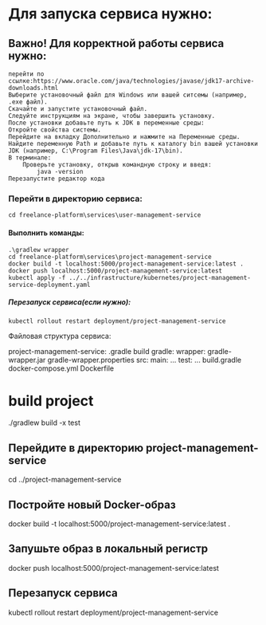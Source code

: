 # Для запуска сервиса нужно:

## Важно! Для корректной работы сервиса нужно:
    перейти по ссылке:https://www.oracle.com/java/technologies/javase/jdk17-archive-downloads.html
    Выберите установочный файл для Windows или вашей ситсемы (например, .exe файл).
    Скачайте и запустите установочный файл.
    Следуйте инструкциям на экране, чтобы завершить установку.
    После установки добавьте путь к JDK в переменные среды:
    Откройте свойства системы.
    Перейдите на вкладку Дополнительно и нажмите на Переменные среды.
    Найдите переменную Path и добавьте путь к каталогу bin вашей установки JDK (например, C:\Program Files\Java\jdk-17\bin).
    В терминале:
        Проверьте установку, открыв командную строку и введя:
            java -version
    Перезапустите редактор кода

### Перейти в директорию сервиса:
    cd freelance-platform\services\user-management-service
#### Выполнить команды:
    .\gradlew wrapper
    cd freelance-platform\services\project-management-service
    docker build -t localhost:5000/project-management-service:latest .
    docker push localhost:5000/project-management-service:latest
    kubectl apply -f ../../infrastructure/kubernetes/project-management-service-deployment.yaml
##### Перезапуск сервиса(если нужно):
    kubectl rollout restart deployment/project-management-service



Файловая структура сервиса:

project-management-service:
    .gradle
    build
    gradle:
        wrapper:
            gradle-wrapper.jar
            gradle-wrapper.properties
    src:
        main: ...
        test: ...
        build.gradle
        docker-compose.yml
        Dockerfile













# build project
./gradlew build -x test 

## Перейдите в директорию project-management-service
cd ../project-management-service

## Постройте новый Docker-образ
docker build -t localhost:5000/project-management-service:latest .

## Запушьте образ в локальный регистр
docker push localhost:5000/project-management-service:latest

## Перезапуск сервиса
kubectl rollout restart deployment/project-management-service